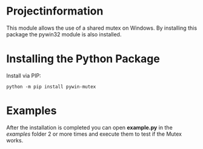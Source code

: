 # **Projectinformation**

This module allows the use of a shared mutex on Windows.
By installing this package the pywin32 module is also installed.

# **Installing the Python Package**

Install via PIP: 
```
python -m pip install pywin-mutex
```

# **Examples**

After the installation is completed you can open **example.py**
in the *examples* folder 2 or more times and execute them to 
test if the Mutex works.